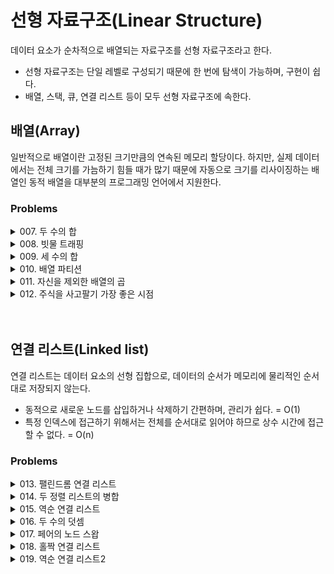 # 선형 자료구조(Linear Structure)
데이터 요소가 순차적으로 배열되는 자료구조를 선형 자료구조라고 한다.
- 선형 자료구조는 단일 레벨로 구성되기 때문에 한 번에 탐색이 가능하며, 구현이 쉽다.
- 배열, 스택, 큐, 연결 리스트 등이 모두 선형 자료구조에 속한다.

## 배열(Array)
일반적으로 배열이란 고정된 크기만큼의 연속된 메모리 할당이다. 하지만, 실제 데이터에서는 전체 크기를 가늠하기 힘들 때가 많기 때문에 자동으로 크기를 리사이징하는 배열인 동적 배열을 대부분의 프로그래밍 언어에서 지원한다.

### Problems

<details>
<summary>007. 두 수의 합</summary>
<div markdown='1'>

---
1. 브루드 포스(Brute-Force)로 계산
```python
def twoSum(self, nums: List[int], target: int) -> List[int]:
    for i in range(len(nums)):
        for j in range(i + 1, len(nums)):
            if nums[i] + nums[j] == target:
                return [i, j]

```
- 2중 for문을 통한 완전탐색
- 시간복잡도가 크다.

2. in을 이용한 탐색
```python
def twoSum(self, nums: List[int], target: int) -> List[int]:
    for i, n in enumerate(nums):
        complement = target - n
        if complement in nums[i+1: ]:
            return [nums.index(n), nums[i+1: ].index(complement) + (i + 1)]
```
- 모든 조합을 비교하지 않고 정답에서 첫 번째 뺀 값 target - n이 존재하는 지 탐색한다.
- 2중 for문을 통한 완전탐색보다 더 훨씬 더 빨리 동작한다.

3. 첫 번째 수를 뺀 결과 키 조회
```python
def twoSum(self, nums: List[int], target: int) -> List[int]:
    nums_map = {}
    # 키와 값을 바꿔서 딕셔너리로 저장
    for i, num in enumerate(nums):
        nums_map[num] = i
    
    # 타겟에서 첫 번째 수를 뺀 결과를 키로 조회
    for i, num in enumerate(nums):
        if target - num in nums_map and i != nums_map[target - num]:
            return [i, nums_map[target - num]]
```
- 딕셔너리로 저장하여 조회할 때에 발생하는 시간복잡도를 줄인다.

4. 조회 구조 개선
```python
def twoSum(self, nums: List[int], target: int) -> List[int]:
    nums_map = {}
    # 하나의 for 문으로 통합
    for i, num in enumerate(nums):
        if target - num in nums_map:
            return [nums_map[target - num], i]
        nums_map[num] = i
```

5. 투 포인터 이용
```python
class Solution:
    def twoSum(self, nums: List[int], target: int) -> List[int]:
        idx_nums = [[num, idx] for idx, num in enumerate(nums)]
        idx_nums.sort(key=lambda x: x[0])
        
        left, right = 0, len(nums) - 1
        while left < right:
            if idx_nums[left][0] + idx_nums[right][0] == target:
                return [idx_nums[left][1], idx_nums[right][1]]
            elif idx_nums[left][0] + idx_nums[right][0] < target:
                left += 1
            else:
                right -= 1
```
- 투 포인터를 이용하기 위해 정렬이 필요하다는 점을 확인하고, 정렬로 인해 발생하는 인덱스 섞임에 대응한다. 
---
</div>
</details>


<details>
<summary>008. 빗물 트래핑</summary>
<div markdown='1'>

---
1. 투 포인터를 최대로 이동
```python
def trap(self, height: List[int]) -> int:
    if not height:
        return 0
    
    volume = 0
    left, right = 0, len(height) - 1
    left_max, right_max = height[left], height[right]

    while left < right:
        left_max, right_max = max(height[left], left_max), max(height[right], right_max)
        # 더 높은 쪽을 향해 투 포인터 이동
        if left_max <= right_max:
            volume += left_max - height[left]
            left += 1
        else:
            volume += right_max - height[right]
            right -= 1

    return volume
```
- 가장 높이가 높은 막대를 찾아본다. 막대의 높고 낮음과는 무관하게 해당 막대는 그저 왼쪽과 오른쪽을 가르는 장벽 역할을 해준다.
- 좌우 기둥 최대 높이가 현재 높이와의 차이만큼 물 높이를 더해준다.

2. 스택 쌓기
```python
def trap(self, height: List[int]) -> int:
    stack = []
    volume = 0

    for i in range(len(height)):
        # 변곡점을 만나는 경우
        while stack and height[i] > height[stack[-1]]:
            # 스택에서 꺼낸다
            top = stack.pop()
            if not len(stack):
                break

            # 이전과의 차이만큼 물 높이 처리
            distance = i - stack[-1] - 1
            waters = min(height[i], height[stack[-1]]) - height[top]

            volume += distance * waters

        stack.append(i)
    return volume
```
- 스택을 쌓으면서 현재 높이가 이전 높이보다 높을 때, 즉 꺽이는 부분 변곡점을 기준으로 격차만큼 물 높이를 채워준다.
---
</div>
</details>


<details>
<summary>009. 세 수의 합</summary>
<div markdown='1'>

---
1. 투 포인터로 합 계산
```python
def threeSum(self, nums: List[int]) -> List[List[int]]:
    results = []
    nums.sort()

    for i in range(len(nums) - 2):
        # 중복된 값 건너뛰기
        if i > 0 and nums[i] == nums[i - 1]:
            continue
        
        # 간격을 좁혀가며 합 sum 계산
        left, right = i + 1, len(nums) - 1
        while left < right:
            sum = nums[i] + nums[left] + nums[right]
            if sum < 0:
                left += 1
            elif sum > 0:
                right -= 1
            else:
                # sum = 0인 경우이므로 정답 및 스킵 처리
                results.append([nums[i], nums[left], nums[right]])

                while left < right and nums[left] == nums[left + 1]:
                    left += 1
                while left < right and nums[right] == nums[right - 1]:
                    right -= 1
                left += 1
                right -= 1
                
    return results
```
- i의 지점을 고정해둔 뒤, i + 1 부터 마지막 지점까지의 범위에서 투 포인터를 활용하여 합을 계산한다.
- 포인터의 양옆이 동일한 값이 있을 수 있으므로 반복해서 스킵처리 해준다.
---
</div>
</details>


<details>
<summary>010. 배열 파티션</summary>
<div markdown='1'>

---
1. 오름차순 풀이
```python
def arrayPairSum(self, nums: List[int]) -> int:
    sum = 0
    pair = []
    nums.sort()

    for n in nums:
        # 앞에서부터 오름차순으로 페어를 만들어 합 계산
        pair.append(n)
        if len(pair) == 2:
            sum += min(pair)
            pair = []

    return sum
```
- 페어의 min()을 합산했을 때 최대를 만드는 것은 결국 min()이 되도록 커야 한다는 뜻이기 때문에 오름차순으로 정렬하여 접근한다.

2. 짝수 번째 값 계싼
```python
def arrayPairSum(self, nums: List[int]) -> int:
    sum = 0
    nums.sort()

    for i, n in enumerate(nums):
        # 짝수 번째 값의 합 계산
        if i % 2 == 0:
            sum += n
    
    return sum
```
- 정렬된 상태에서는 짝수 번째에 항상 작은 값이 위치하기 때문에 짝수 번째 값을 더하면 된다.

3. 파이썬다운 방식
```python
def arrayPairSum(self, nums: List[int]) -> int:
    return sum(sorted(nums)[::2])
```
- 슬라이싱 구문[::2]을 사용해서 짝수 번째를 계산한다.
---
</div>
</details>


<details>
<summary>011. 자신을 제외한 배열의 곱</summary>
<div markdown='1'>

---
1. 왼쪽 곱셈 결과에 오른쪽 값을 차례대로 곱셈
```python
class Solution:
    def productExceptSelf(self, nums: List[int]) -> List[int]:
        out = []
        p = 1
        # 왼쪽 곱셈
        for i in range(len(nums)):
            out.append(p)
            p *= nums[i]
        
        p = 1
        # 왼쪽 곱셈 결과에 오른쪽 값을 차례대로 곱셈
        for i in range(len(nums) - 1, 0 - 1, -1):
            out[i] *= p
            p *= nums[i]
            
        return out
```
---
</div>
</details>


<details>
<summary>012. 주식을 사고팔기 가장 좋은 시점</summary>
<div markdown='1'>

---
1. 저점과 현재 값과의 차이 계산
```python
import sys

def maxProfit(self, prices: List[int]) -> int:
    profit = 0
    min_price = sys.maxsize

    # 최솟값과 최댓값을 계속 갱신
    for price in prices:
        min_price = min(min_price, price)
        profit = max(profit, price - min_price)
    
    return profit
```
---
</div>
</details>

</br>
</br>

## 연결 리스트(Linked list)
연결 리스트는 데이터 요소의 선형 집합으로, 데이터의 순서가 메모리에 물리적인 순서대로 저장되지 않는다.
- 동적으로 새로운 노드를 삽입하거나 삭제하기 간편하며, 관리가 쉽다. = O(1)
- 특정 인덱스에 접근하기 위해서는 전체를 순서대로 읽어야 하므로 상수 시간에 접근할 수 없다. = O(n)

### Problems
<details>
<summary>013. 팰린드롬 연결 리스트</summary>
<div markdown='1'>

---
1. 리스트 변환
```python
def isPalindrome(self, head: Optional[ListNode]) -> bool:
    q: List = []

    if not head:
        return True
    
    node = head
    # 리스트 변환
    while node is not None:
        q.append(node.val)
        node = node.next

    # 팰린드롬 판별
    while len(q) > 1:
        if q.pop(0) != q.pop():
            return False
    
    return True
```
- 연결 리스트 입력값을 파이썬의 리스트로 변환하여 풀이

2. Deque를 이용한 최적화
```python
from collections import deque

def isPalindrome(self, head: Optional[ListNode]) -> bool:
    q: Deque = deque()

    if not head:
        return True
    
    node = head
    # 리스트 변환
    while node is not None:
        q.append(node.val)
        node = node.next

    # 팰린드롬 판별
    while len(q) > 1:
        if q.popleft() != q.pop():
            return False
    
    return True
```

3. 런너를 이용한 풀이
```python
def isPalindrome(self, head: Optional[ListNode]) -> bool:
    rev = None
    slow = fast = head
    
    # 런너를 이용해 역순 연결 리스트 구성
    while fast and fast.next:
        fast = fast.next.next
        rev, rev.next, slow = slow, rev, slow.next # 다중 할당
    
    if fast:
        slow = slow.next
    
    # 팰린드롬 여부 확인
    while rev and rev.val == slow.val:
        slow, rev = slow.next, rev.next
    
    return not rev
```
- 속도가 다른 두 런너를 설정해서 빠른 런너가 끝에 도달했을 때, 느린 런너가 정확히 중간 지점에 도달하게 한다.
- 느린 런너는 역순으로 연결 리스트를 만든다. 빠른 런너가 도착했을 때, 느린 런너는 나머지 이동 경로와 역순으로 만든 연결 리스트를 비교한다.
---
</div>
</details>


<details>
<summary>014. 두 정렬 리스트의 병합</summary>
<div markdown='1'>

---
1. 재귀 구조로 연결
```python
def mergeTwoLists(self, list1: Optional[ListNode], list2: Optional[ListNode]) -> Optional[ListNode]:
    if (not list1) or (list2 and list1.val > list2.val):
        list1, list2 = list2, list1
    if list1:
        list1.next = self.mergeTwoLists(list1.next, list2)
    return list1
```
- 먼저, list1과 list2의 값을 비교해 작은 값이 왼쪽에 오게 하고, next는 그다음 값이 엮이도록 재귀 호출한다.
---
</div>
</details>


<details>
<summary>015. 역순 연결 리스트</summary>
<div markdown='1'>

---
1. 재귀 구조로 뒤집기
```python
def reverseList(self, head: Optional[ListNode]) -> Optional[ListNode]:

    def reverse(node: ListNode, prev: ListNode = None):
        if not node:
            return prev
        next, node.next = node.next, prev
        return reverse(next, node)

    return reverse(head)
```
- 다음 노드 next와 현재 노드 node를 파라미터로 지정한 함수를 재귀 호출한다.
- node.next에는 이전 prev 리스트를 계속 연결해주면서 node가 None이 될 때까지 재귀호출하면 마지막에는 백트래킹되면서 연결 리스트가 거꾸로 연결된다.

2. 반복 구조로 뒤집기
```python
def reverseList(self, head: Optional[ListNode]) -> Optional[ListNode]:
    node, prev = head, None

    while node:
        next, node.next = node.next, prev
        prev, node = node, next

    return prev
```
---
</div>
</details>


<details>
<summary>016. 두 수의 덧셈</summary>
<div markdown='1'>

---
1. 자료형 변환
```python
# 연결 리스트 뒤집기
def reverseList(self, head: ListNode) -> ListNode:
        node, prev = head, None

        while node:
            next, node.next = node.next, prev
            prev, node = node, next
        
        return prev

# 연결 리스트를 파이썬 리스트로 변환
def toList(self, node: List) -> List:
    to_list: List = []
    while node:
        to_list.append(node.val)
        node = node.next
    return to_list

# 파이썬 리스트를 연결 리스트로 변환
def toReversedLinkedList(self, result: str) -> ListNode:
    prev: ListNode = None
    for r in result:
        node = ListNode(r)
        node.next = prev
        prev = node

    return node

# 두 연결 리스트의 덧셈
def addTwoNumbers(self, l1: Optional[ListNode], l2: Optional[ListNode]) -> Optional[ListNode]:
    a = self.toList(self.reverseList(l1))
    b = self.toList(self.reverseList(l2))

    resultStr = int(''.join(str(e) for e in a)) + \
                int(''.join(str(e) for e in b))
            
    # 최종 계산 결과 연결 리스트 반환
    return self.toReversedLinkedList(str(resultStr))
```
- 역순으로 된 연결 리스트를 뒤집는다.
- 연결 리스트를 파이썬 리스트로 변환한다.
- 파이썬 리스트를 연결 리스트로 변환한다.

2. 전가산기(Full Adder) 구현
```python
def addTwoNumbers(self, l1: Optional[ListNode], l2: Optional[ListNode]) -> Optional[ListNode]:
    root = head = ListNode(0)

    carry = 0
    while l1 or l2 or carry:
        sum = 0
        # 두 입력값의 합 계산
        if l1:
            sum += l1.val
            l1 = l1.next
        if l2:
            sum += l2.val
            l2 = l2.next
        
        # 몫(자리올림수)과 나머지(값) 계산
        carry, val = divmod(sum + carry, 10)
        head.next = ListNode(val)
        head = head.next
    
    return root.next
```

---
</div>
</details>


<details>
<summary>017. 페어의 노드 스왑</summary>
<div markdown='1'>

---
1. 값만 교환
```python
def swapPairs(self, head: Optional[ListNode]) -> Optional[ListNode]:
    cur = head

    while cur and cur.next:
        # 값만 교환
        cur.val, cur.next.val = cur.next.val, cur.val
        cur = cur.next.next

    return head
```

2. 반복 구조로 스왑
```python
def swapPairs(self, head: Optional[ListNode]) -> Optional[ListNode]:
    root = prev = ListNode(None)
    prev.next = head
    while head and head.next:
        # b가 a(head)를 가리키도록 할당
        b = head.next
        head.next = b.next
        b.next = head

        # prev가 b를 가리키도록 할당
        prev.next = b

        # 다음번 비교를 위해 이동
        head = head.next
        prev = prev.next.next
    
    return root.next
```

3. 재귀 구조로 스왑
```python
def swapPairs(self, head: Optional[ListNode]) -> Optional[ListNode]:
    if head and head.next:
        p = head.next
        # 스왑된 값 리턴 받음
        head.next = self.swapPairs(p.next)
        p.next = head
        return p
    return head
```

---
</div>
</details>


<details>
<summary>018. 홀짝 연결 리스트</summary>
<div markdown='1'>

---
1. 반복 구조로 홀짝 노드 처리
```python
def oddEvenList(self, head: Optional[ListNode]) -> Optional[ListNode]:
    # 예외 처리
    if head is None:
        return None
    
    odd = head
    even = head.next
    even_head = head.next

    # 반복하면서 홀짝 노드 처리
    while even and even.next:
        odd.next, even.next = odd.next.next, even.next.next
        odd, even = odd.next, even.next
    
    # 홀수 노드의 마지막을 짝수 헤드로 연결
    odd.next = even_head
    return head
```
---
</div>
</details>


<details>
<summary>019. 역순 연결 리스트2</summary>
<div markdown='1'>

---
1. 반복 구조로 노드 뒤집기
```python
def reverseBetween(self, head: Optional[ListNode], left: int, right: int) -> Optional[ListNode]:
    # 예외 처리
    if not head or left == right:
        return head
    
    root = start = ListNode(None)
    root.next = head

    # start, end 지정
    for _ in range(left - 1):
        start = start.next
    end = start.next

    # 반복하면서 노드 차례대로 뒤집기
    for _ in range(right - left):
        tmp, start.next, end.next = start.next, end.next, end.next.next
        start.next.next = tmp
    return root.next
```

---
</div>
</details>

</br>
